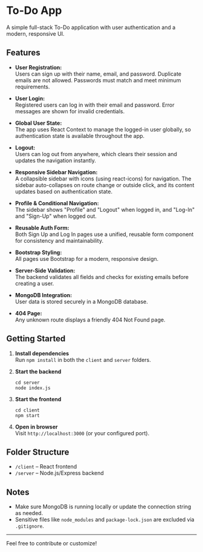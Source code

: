 # To-Do App

A simple full-stack To-Do application with user authentication and a modern, responsive UI.

## Features

- **User Registration:**  
  Users can sign up with their name, email, and password. Duplicate emails are not allowed. Passwords must match and meet minimum requirements.

- **User Login:**  
  Registered users can log in with their email and password. Error messages are shown for invalid credentials.

- **Global User State:**  
  The app uses React Context to manage the logged-in user globally, so authentication state is available throughout the app.

- **Logout:**  
  Users can log out from anywhere, which clears their session and updates the navigation instantly.

- **Responsive Sidebar Navigation:**  
  A collapsible sidebar with icons (using react-icons) for navigation. The sidebar auto-collapses on route change or outside click, and its content updates based on authentication state.

- **Profile & Conditional Navigation:**  
  The sidebar shows "Profile" and "Logout" when logged in, and "Log-In" and "Sign-Up" when logged out.

- **Reusable Auth Form:**  
  Both Sign Up and Log In pages use a unified, reusable form component for consistency and maintainability.

- **Bootstrap Styling:**  
  All pages use Bootstrap for a modern, responsive design.

- **Server-Side Validation:**  
  The backend validates all fields and checks for existing emails before creating a user.

- **MongoDB Integration:**  
  User data is stored securely in a MongoDB database.

- **404 Page:**  
  Any unknown route displays a friendly 404 Not Found page.

## Getting Started

1. **Install dependencies**  
   Run `npm install` in both the `client` and `server` folders.

2. **Start the backend**  
   ```
   cd server
   node index.js
   ```

3. **Start the frontend**  
   ```
   cd client
   npm start
   ```

4. **Open in browser**  
   Visit `http://localhost:3000` (or your configured port).

## Folder Structure

- `/client` – React frontend
- `/server` – Node.js/Express backend

## Notes

- Make sure MongoDB is running locally or update the connection string as needed.
- Sensitive files like `node_modules` and `package-lock.json` are excluded via `.gitignore`.

---

Feel free to contribute or customize!